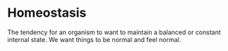 # Homeostasis

The tendency for an organism to want to maintain a balanced or constant internal state. We want things to be normal and feel normal.